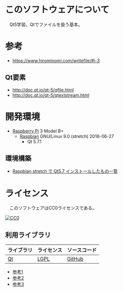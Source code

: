﻿# このソフトウェアについて

　Qt5学習。Qtでファイルを扱う基本。

# 参考

* https://www.hirominomi.com/writefile/#i-3

## Qt要素

* http://doc.qt.io/qt-5/qfile.html
* http://doc.qt.io/qt-5/qtextstream.html

# 開発環境

* [Raspberry Pi](https://ja.wikipedia.org/wiki/Raspberry_Pi) 3 Model B+
    * [Raspbian](https://www.raspberrypi.org/downloads/raspbian/) GNU/Linux 9.0 (stretch) 2018-06-27
        * Qt 5.7.1

## 環境構築

* [Raspbian stretch で Qt5.7 インストールしたもの一覧](http://ytyaru.hatenablog.com/entry/2019/12/17/000000)

# ライセンス

　このソフトウェアはCC0ライセンスである。

[![CC0](http://i.creativecommons.org/p/zero/1.0/88x31.png "CC0")](http://creativecommons.org/publicdomain/zero/1.0/deed.ja)

## 利用ライブラリ

ライブラリ|ライセンス|ソースコード
----------|----------|------------
[Qt](http://doc.qt.io/)|[LGPL](http://doc.qt.io/qt-5/licensing.html)|[GitHub](https://github.com/qt)

* [参考1](https://www3.sra.co.jp/qt/licence/index.html)
* [参考2](http://kou-lowenergy.hatenablog.com/entry/2017/02/17/154720)
* [参考3](https://qiita.com/ynuma/items/e8749233677821a81fcc)
